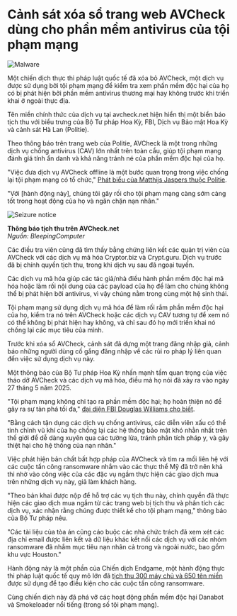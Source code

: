 # Cảnh sát xóa sổ trang web AVCheck dùng cho phần mềm antivirus của tội phạm mạng

![Malware](https://www.bleepstatic.com/content/hl-images/2022/05/05/malware-header.jpg)

Một chiến dịch thực thi pháp luật quốc tế đã xóa bỏ AVCheck, một dịch vụ được sử dụng bởi tội phạm mạng để kiểm tra xem phần mềm độc hại của họ có bị phát hiện bởi phần mềm antivirus thương mại hay không trước khi triển khai ở ngoài thực địa.

Tên miền chính thức của dịch vụ tại avcheck.net hiện hiển thị một biển báo tịch thu với biểu trưng của Bộ Tư pháp Hoa Kỳ, FBI, Dịch vụ Bảo mật Hoa Kỳ và cảnh sát Hà Lan (Politie).

Theo thông báo trên trang web của Politie, AVCheck là một trong những dịch vụ chống antivirus (CAV) lớn nhất trên toàn cầu, giúp tội phạm mạng đánh giá tính ẩn danh và khả năng tránh né của phần mềm độc hại của họ.

"Việc đưa dịch vụ AVCheck offline là một bước quan trọng trong việc chống lại tội phạm mạng có tổ chức," [Phát biểu của Matthijs Jaspers thuộc Politie](https://www.politie.nl/nieuws/2025/mei/30/11-sleuteldienst-voor-ontwikkelaars-van-malware-onderuitgehaald.html).

"Với \[hành động này\], chúng tôi gây rối cho tội phạm mạng càng sớm càng tốt trong hoạt động của họ và ngăn chặn nạn nhân."

![Seizure notice](https://www.bleepstatic.com/images/news/u/1220909/2025/May/seized.jpg)

**Thông báo tịch thu trên AVCheck.net**  
_Nguồn: BleepingComputer_

Các điều tra viên cũng đã tìm thấy bằng chứng liên kết các quản trị viên của AVCheck với các dịch vụ mã hóa Cryptor.biz và Crypt.guru. Dịch vụ trước đã bị chính quyền tịch thu, trong khi dịch vụ sau đã ngoại tuyến.

Các dịch vụ mã hóa giúp các tác giả/nhà điều hành phần mềm độc hại mã hóa hoặc làm rối nội dung của các payload của họ để làm cho chúng không thể bị phát hiện bởi antivirus, vì vậy chúng nằm trong cùng một hệ sinh thái.

Tội phạm mạng sử dụng dịch vụ mã hóa để làm rối rắm phần mềm độc hại của họ, kiểm tra nó trên AVCheck hoặc các dịch vụ CAV tương tự để xem nó có thể không bị phát hiện hay không, và chỉ sau đó họ mới triển khai nó chống lại các mục tiêu của mình.

Trước khi xóa sổ AVCheck, cảnh sát đã dựng một trang đăng nhập giả, cảnh báo những người dùng cố gắng đăng nhập về các rủi ro pháp lý liên quan đến việc sử dụng dịch vụ này.

Một thông báo của Bộ Tư pháp Hoa Kỳ nhấn mạnh tầm quan trọng của việc tháo dỡ AVCheck và các dịch vụ mã hóa, điều mà họ nói đã xảy ra vào ngày 27 tháng 5 năm 2025.

"Tội phạm mạng không chỉ tạo ra phần mềm độc hại; họ hoàn thiện nó để gây ra sự tàn phá tối đa," [đại diện FBI Douglas Williams cho biết](https://www.justice.gov/usao-sdtx/pr/websites-selling-hacking-tools-cybercriminals-seized).

"Bằng cách tận dụng các dịch vụ chống antivirus, các diễn viên xấu có thể tinh chỉnh vũ khí của họ chống lại các hệ thống bảo mật khó nhằn nhất trên thế giới để dễ dàng xuyên qua các tường lửa, tránh phân tích pháp y, và gây thiệt hại cho hệ thống của nạn nhân."

Việc phát hiện bản chất bất hợp pháp của AVCheck và tìm ra mối liên hệ với các cuộc tấn công ransomware nhắm vào các thực thể Mỹ đã trở nên khả thi nhờ vào công việc của các đặc vụ ngầm thực hiện các giao dịch mua trên những dịch vụ này, giả làm khách hàng.

"Theo bản khai được nộp để hỗ trợ các vụ tịch thu này, chính quyền đã thực hiện các giao dịch mua ngầm từ các trang web bị tịch thu và phân tích các dịch vụ, xác nhận rằng chúng được thiết kế cho tội phạm mạng," thông báo của Bộ Tư pháp nêu.

"Các tài liệu của tòa án cũng cáo buộc các nhà chức trách đã xem xét các địa chỉ email được liên kết và dữ liệu khác kết nối các dịch vụ với các nhóm ransomware đã nhắm mục tiêu nạn nhân cả trong và ngoài nước, bao gồm khu vực Houston."

Hành động này là một phần của Chiến dịch Endgame, một hành động thực thi pháp luật quốc tế quy mô lớn đã [tịch thu 300 máy chủ và 650 tên miền](https://www.bleepingcomputer.com/news/security/police-takes-down-300-servers-in-ransomware-supply-chain-crackdown/) được sử dụng để tạo điều kiện cho các cuộc tấn công ransomware.

Cùng chiến dịch này đã phá vỡ các hoạt động phần mềm độc hại Danabot và Smokeloader nổi tiếng (trong số tội phạm mạng).